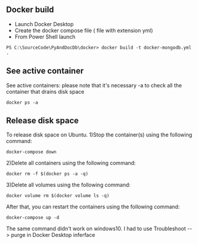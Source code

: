 ## Docker build

- Launch Docker Desktop 
- Create the docker compose file ( file with extension yml)
- From Power Shell launch
```
PS C:\SourceCode\PyAndDocDb\docker> docker build -t docker-mongodb.yml .
```

## See active container
See active containers: please note that it's necessary -a to check all the container that drains disk space
```
docker ps -a
```

## Release disk space
To release disk space on Ubuntu.
1)Stop the container(s) using the following command:
```
docker-compose down
```
2)Delete all containers using the following command:
```
docker rm -f $(docker ps -a -q)
```
3)Delete all volumes using the following command:
```
docker volume rm $(docker volume ls -q)
```
After that, you can restart the containers using the following command:
```
docker-compose up -d
```
The same command didn't work on windows10. I had to use Troubleshoot --> purge in Docker Desktop inferface
